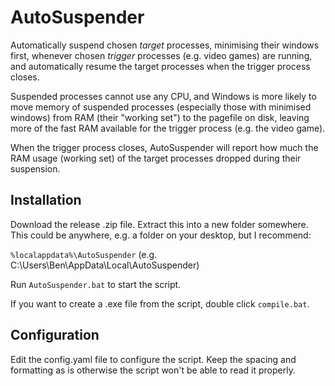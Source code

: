 # AutoSuspender

Automatically suspend chosen _target_ processes, minimising their windows 
first, whenever chosen _trigger_ processes (e.g. video games) are running, and 
automatically resume the target processes when the trigger process closes.

Suspended processes cannot use any CPU, and Windows is more likely to move 
memory of suspended processes (especially those with minimised windows) from 
RAM (their "working set") to the pagefile on disk, leaving more of the fast RAM 
available for the trigger process (e.g. the video game).

When the trigger process closes, AutoSuspender will report how much the RAM 
usage (working set) of the target processes dropped during their suspension.

## Installation

Download the release .zip file.  Extract this into a new folder somewhere.  
This could be anywhere, e.g. a folder on your desktop, but I recommend:

`%localappdata%\AutoSuspender` (e.g. C:\Users\Ben\AppData\Local\AutoSuspender)

Run `AutoSuspender.bat` to start the script.

If you want to create a .exe file from the script, double click `compile.bat`.

## Configuration

Edit the config.yaml file to configure the script.  Keep the spacing and formatting as is
otherwise the script won't be able to read it properly.